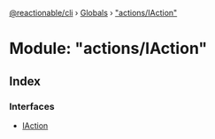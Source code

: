 [@reactionable/cli](../README.md) › [Globals](../globals.md) › ["actions/IAction"](_actions_iaction_.md)

# Module: "actions/IAction"

## Index

### Interfaces

* [IAction](../interfaces/_actions_iaction_.iaction.md)
